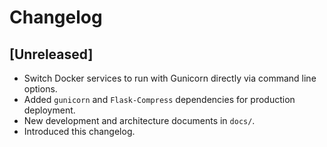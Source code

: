 # Changelog

## [Unreleased]
- Switch Docker services to run with Gunicorn directly via command line options.
- Added `gunicorn` and `Flask-Compress` dependencies for production deployment.
- New development and architecture documents in `docs/`.
- Introduced this changelog.
